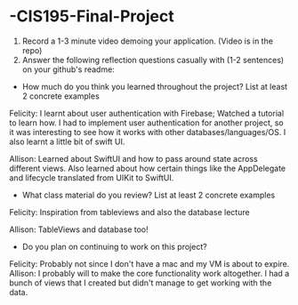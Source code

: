 # -CIS195-Final-Project

1) Record a 1-3 minute video demoing your application. (Video is in the repo)
2) Answer the following reflection questions casually with (1-2 sentences) on your github's readme:
- How much do you think you learned throughout the project? List at least 2 concrete examples

Felicity: I learnt about user authentication with Firebase; Watched a tutorial to learn how. I had to implement user authentication for another project, so it was interesting to see how it works with other databases/languages/OS. I also learnt a little bit of swift UI.

Allison: Learned about SwiftUI and how to pass around state across different views. Also learned about how certain things like the AppDelegate and lifecycle translated from UIKit to SwiftUI.

- What class material do you review? List at least 2 concrete examples

Felicity: Inspiration from tableviews and also the database lecture

Allison: TableViews and database too!

- Do you plan on continuing to work on this project?

Felicity: Probably not since I don't have a mac and my VM is about to expire.
Allison: I probably will to make the core functionality work altogether. I had a bunch of views that I created but didn't manage to get working with the data.
